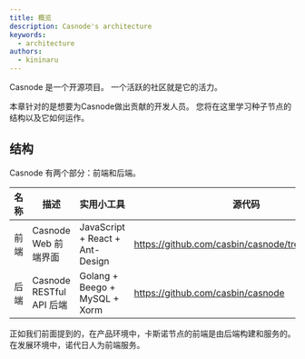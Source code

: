 ```yaml
---
title: 概览
description: Casnode's architecture
keywords:
  - architecture
authors:
  - kininaru
---
```


Casnode 是一个开源项目。 一个活跃的社区就是它的活力。

本章针对的是想要为Casnode做出贡献的开发人员。 您将在这里学习种子节点的结构以及它如何运作。

## 结构

Casnode 有两个部分：前端和后端。

| 名称 | 描述                     | 实用小工具                           | 源代码                                               |
| -- | ---------------------- | ------------------------------- | ------------------------------------------------- |
| 前端 | Casnode Web 前端界面       | JavaScript + React + Ant-Design | https://github.com/casbin/casnode/tree/master/web |
| 后端 | Casnode RESTful API 后端 | Golang + Beego + MySQL + Xorm   | https://github.com/casbin/casnode                 |

正如我们前面提到的，在产品环境中，卡斯诺节点的前端是由后端构建和服务的。 在发展环境中，诺代日人为前端服务。 